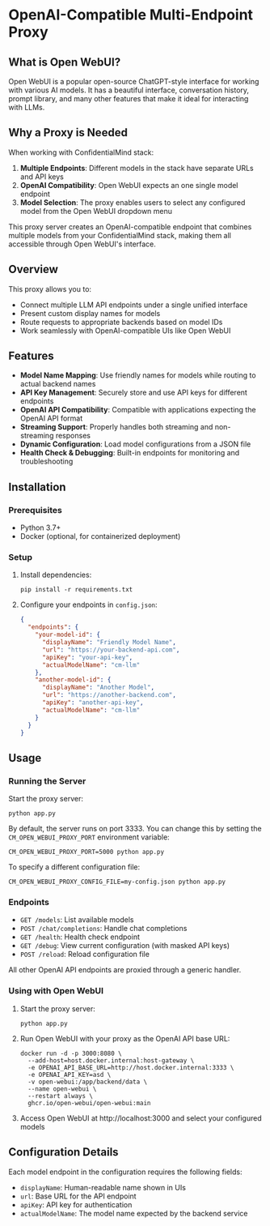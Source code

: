 # OpenAI-Compatible Multi-Endpoint Proxy

## What is Open WebUI?

Open WebUI is a popular open-source ChatGPT-style interface for working with various AI models. It has a beautiful interface, conversation history, prompt library, and many other features that make it ideal for interacting with LLMs.

## Why a Proxy is Needed

When working with ConfidentialMind stack:
1. **Multiple Endpoints**: Different models in the stack have separate URLs and API keys
2. **OpenAI Compatibility**: Open WebUI expects an one single model endpoint
3. **Model Selection**: The proxy enables users to select any configured model from the Open WebUI dropdown menu

This proxy server creates an OpenAI-compatible endpoint that combines multiple models from your ConfidentialMind stack, making them all accessible through Open WebUI's interface.

## Overview

This proxy allows you to:
- Connect multiple LLM API endpoints under a single unified interface
- Present custom display names for models
- Route requests to appropriate backends based on model IDs
- Work seamlessly with OpenAI-compatible UIs like Open WebUI

## Features

- **Model Name Mapping**: Use friendly names for models while routing to actual backend names
- **API Key Management**: Securely store and use API keys for different endpoints
- **OpenAI API Compatibility**: Compatible with applications expecting the OpenAI API format
- **Streaming Support**: Properly handles both streaming and non-streaming responses
- **Dynamic Configuration**: Load model configurations from a JSON file
- **Health Check & Debugging**: Built-in endpoints for monitoring and troubleshooting

## Installation

### Prerequisites

- Python 3.7+
- Docker (optional, for containerized deployment)

### Setup

1. Install dependencies:
   ```
   pip install -r requirements.txt
   ```

2. Configure your endpoints in `config.json`:
   ```json
   {
     "endpoints": {
       "your-model-id": {
         "displayName": "Friendly Model Name",
         "url": "https://your-backend-api.com",
         "apiKey": "your-api-key",
         "actualModelName": "cm-llm"
       },
       "another-model-id": {
         "displayName": "Another Model",
         "url": "https://another-backend.com",
         "apiKey": "another-api-key",
         "actualModelName": "cm-llm"
       }
     }
   }
   ```

## Usage

### Running the Server

Start the proxy server:

```
python app.py
```

By default, the server runs on port 3333. You can change this by setting the `CM_OPEN_WEBUI_PROXY_PORT` environment variable:

```
CM_OPEN_WEBUI_PROXY_PORT=5000 python app.py
```

To specify a different configuration file:

```
CM_OPEN_WEBUI_PROXY_CONFIG_FILE=my-config.json python app.py
```

### Endpoints

- `GET /models`: List available models
- `POST /chat/completions`: Handle chat completions
- `GET /health`: Health check endpoint
- `GET /debug`: View current configuration (with masked API keys)
- `POST /reload`: Reload configuration file

All other OpenAI API endpoints are proxied through a generic handler.

### Using with Open WebUI

1. Start the proxy server:
   ```
   python app.py
   ```

2. Run Open WebUI with your proxy as the OpenAI API base URL:
   ```
   docker run -d -p 3000:8080 \
     --add-host=host.docker.internal:host-gateway \
     -e OPENAI_API_BASE_URL=http://host.docker.internal:3333 \
     -e OPENAI_API_KEY=asd \
     -v open-webui:/app/backend/data \
     --name open-webui \
     --restart always \
     ghcr.io/open-webui/open-webui:main
   ```

3. Access Open WebUI at http://localhost:3000 and select your configured models

## Configuration Details

Each model endpoint in the configuration requires the following fields:

- `displayName`: Human-readable name shown in UIs
- `url`: Base URL for the API endpoint
- `apiKey`: API key for authentication
- `actualModelName`: The model name expected by the backend service
